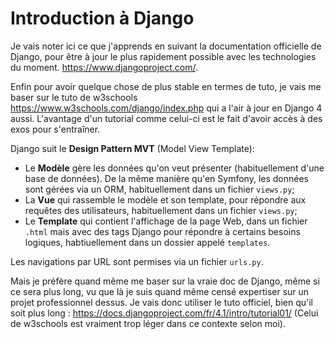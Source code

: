 # Introduction à Django

Je vais noter ici ce que j'apprends en suivant la documentation officielle de Django, pour être à jour le plus rapidement possible avec les technologies du moment.
<https://www.djangoproject.com/>.  

Enfin pour avoir quelque chose de plus stable en termes de tuto, je vais me baser sur le tuto de w3schools <https://www.w3schools.com/django/index.php> qui a l'air à jour en Django 4 aussi. L'avantage d'un tutorial comme celui-ci est le fait d'avoir accès à des exos pour s'entraîner.  

Django suit le **Design Pattern MVT** (Model View Template):

- Le **Modèle** gère les données qu'on veut présenter (habituellement d'une base de données). De la même manière qu'en Symfony, les données sont gérées via un ORM, habituellement dans un fichier `views.py`;
- La **Vue** qui rassemble le modèle et son template, pour répondre aux requêtes des utilisateurs, habituellement dans un fichier `views.py`;
- Le **Template** qui contient l'affichage de la page Web, dans un fichier `.html` mais avec des tags Django pour répondre à certains besoins logiques, habtiuellement dans un dossier appelé `templates`.  

Les navigations par URL sont permises via un fichier `urls.py`.

Mais je préfère quand même me baser sur la vraie doc de Django, même si ce sera plus long, vu que là je suis quand même censé expertiser sur un projet professionnel dessus. Je vais donc utiliser le tuto officiel, bien qu'il soit plus long : <https://docs.djangoproject.com/fr/4.1/intro/tutorial01/>
(Celui de w3schools est vraiment trop léger dans ce contexte selon moi).  
